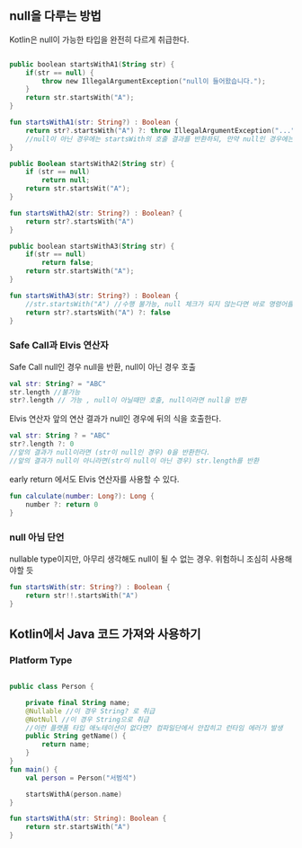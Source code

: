 ## null을 다루는 방법
Kotlin은 null이 가능한 타입을 완전히 다르게 취급한다.

```kotlin

public boolean startsWithA1(String str) {
	if(str == null) {
		throw new IllegalArgumentException("null이 들어왔습니다.");
	}
	return str.startsWith("A");
}

fun startsWithA1(str: String?) : Boolean {
	return str?.startsWith("A") ?: throw IllegalArgumentException("...")
	//null이 아닌 경우에는 startsWith의 호출 결과를 반환하되, 만약 null인 경우에는 exception을 던져라
}
```

```kotlin
public Boolean startsWithA2(String str) {
	if (str == null)
		return null;
	return str.startsWit("A");
}

fun startsWithA2(str: String?) : Boolean? {
	return str?.startsWith("A")
}
```

```kotlin
public boolean startsWithA3(String str) {
	if(str == null)
		return false;
	return str.startsWith("A");
}

fun startsWithA3(str: String?) : Boolean {
	//str.startsWith("A") //수행 불가능, null 체크가 되지 않는다면 바로 명령어를 수행할 수 없음
	return str?.startsWith("A") ?: false
}
```

### Safe Call과 Elvis 연산자

Safe Call
null인 경우 null을 반환, null이 아닌 경우 호출
```kotlin
val str: String? = "ABC"
str.length //불가능
str?.length // 가능 , null이 아닐때만 호출, null이라면 null을 반환
```

Elvis 연산자
앞의 연산 결과가 null인 경우에 뒤의 식을 호출한다.
```kotlin
val str: String ? = "ABC"
str?.length ?: 0
//앞의 결과가 null이라면 (str이 null인 경우) 0을 반환한다.
//앞의 결과가 null이 아니라면(str이 null이 아닌 경우) str.length를 반환
```

early return 에서도 Elvis 연산자를 사용할 수 있다.
```kotlin
fun calculate(number: Long?): Long {
	number ?: return 0	
}
```

### null 아님 단언
nullable type이지만, 아무리 생각해도 null이 될 수 없는 경우.
위험하니 조심히 사용해야할 듯
```kotlin
fun startsWith(str: String?) : Boolean {
	return str!!.startsWith("A")
}
```

## Kotlin에서 Java 코드 가져와 사용하기
### Platform Type

```kotlin

public class Person {

	private final String name;
	@Nullable //이 경우 String? 로 취급
	@NotNull //이 경우 String으로 취급
	//이런 플랫폼 타입 애노테이션이 없다면? 컴파일단에서 안잡히고 런타임 에러가 발생
	public String getName() {
		return name;
	}
}
fun main() {
	val person = Person("서범석")

	startsWithA(person.name) 
}

fun startsWithA(str: String): Boolean {
	return str.startsWith("A")
}
```